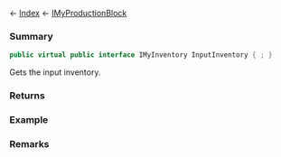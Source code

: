 ← [Index](Api-Index) ← [IMyProductionBlock](Sandbox.ModAPI.Ingame.IMyProductionBlock)

### Summary

```csharp
public virtual public interface IMyInventory InputInventory { ; }
```

Gets the input inventory.

### Returns

### Example

### Remarks


